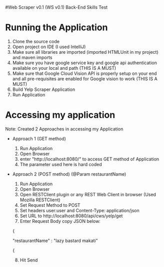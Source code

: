 #Web Scraper v0.1 (WS v0.1) 
Back-End Skills Test

# Running the Application

1. Clone the source code
2. Open project on IDE (I used IntelliJ)
3. Make sure all libraries are imported (imported HTMLUnit in my project) and maven imports
4. Make sure you have google service key and google api authentication available on your local and path (THIS IS A MUST)
5. Make sure that Google Cloud Vision API is properly setup on your end and all pre-requisites are enabled for Google vision to work (THIS IS A MUST)
6. Build Yelp Scraper Application
7. Run Application

# Accessing my application

Note: Created 2 Approaches in accessing my Application

* Approach 1 (GET method)

  1. Run Application
  2. Open Browser
  3. enter "http://localhost:8080/" to access GET method of Application
  4. The parameter used here is hard coded
  
* Approach 2 (POST method) (@Param restaurantName)

  1. Run Application
  2. Open Browser
  3. Open RESTClient plugin or any REST Web Client in browser (Used Mozilla RESTClient)
  4. Set Request Method to POST
  5. Set headers user:user and Content-Type: application/json
  6. Set URL to http://localhost:8080/api/cws/yelp/get
  7. Enter Request Body copy JSON below:
  
  {
  
  "restaurantName" : "lazy bastard makati"
  
  {
  
  8. Hit Send
